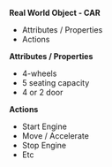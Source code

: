 **Real World Object - CAR**
* Attributes / Properties
* Actions


**Attributes / Properties**
* 4-wheels
* 5 seating capacity
* 4 or 2 door


**Actions**
 * Start Engine
 * Move / Accelerate
 * Stop Engine
 * Etc